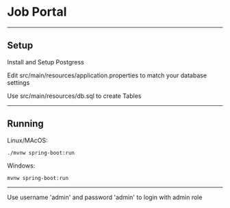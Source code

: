 # Job Portal

---

## Setup
Install and Setup Postgress

Edit src/main/resources/application.properties to match your database settings  

Use src/main/resources/db.sql to create Tables

--- 

## Running
Linux/MAcOS:
```
./mvnw spring-boot:run
```

Windows:
```
mvnw spring-boot:run
```

---

Use username 'admin' and password 'admin' to login with admin role

